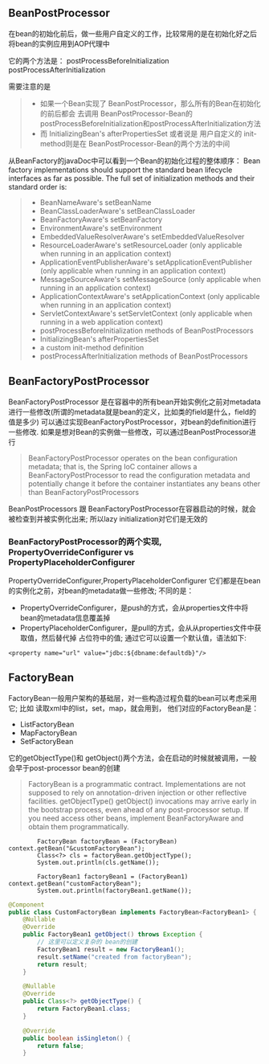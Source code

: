 ## BeanPostProcessor
在bean的初始化前后，做一些用户自定义的工作，比较常用的是在初始化好之后将bean的实例应用到AOP代理中

它的两个方法是：
postProcessBeforeInitialization
postProcessAfterInitialization

需要注意的是
>- 如果一个Bean实现了 BeanPostProcessor，那么所有的Bean在初始化的前后都会 去调用 BeanPostProcessor-Bean的postProcessBeforeInitialization和postProcessAfterInitialization方法
>- 而 InitializingBean's afterPropertiesSet 或者说是 用户自定义的 init-method则是在 BeanPostProcessor-Bean的两个方法的中间


从BeanFactory的javaDoc中可以看到一个Bean的初始化过程的整体顺序：
Bean factory implementations should support the standard bean lifecycle interfaces as far as possible. The full set of initialization methods and their standard order is:
>- BeanNameAware's setBeanName
>- BeanClassLoaderAware's setBeanClassLoader
>- BeanFactoryAware's setBeanFactory
>- EnvironmentAware's setEnvironment
>- EmbeddedValueResolverAware's setEmbeddedValueResolver
>- ResourceLoaderAware's setResourceLoader (only applicable when running in an application context)
>- ApplicationEventPublisherAware's setApplicationEventPublisher (only applicable when running in an application context)
>- MessageSourceAware's setMessageSource (only applicable when running in an application context)
>- ApplicationContextAware's setApplicationContext (only applicable when running in an application context)
>- ServletContextAware's setServletContext (only applicable when running in a web application context)
>- postProcessBeforeInitialization methods of BeanPostProcessors
>- InitializingBean's afterPropertiesSet
>- a custom init-method definition
>- postProcessAfterInitialization methods of BeanPostProcessors


## BeanFactoryPostProcessor
BeanFactoryPostProcessor 是在容器中的所有bean开始实例化之前对metadata进行一些修改(所谓的metadata就是bean的定义，比如类的field是什么，field的值是多少)
可以通过实现BeanFactoryPostProcessor，对bean的definition进行一些修改. 
如果是想对Bean的实例做一些修改，可以通过BeanPostProcessor进行
>BeanFactoryPostProcessor operates on the bean configuration metadata; that is, the Spring IoC container allows a BeanFactoryPostProcessor to read the configuration metadata and potentially change it before the container instantiates any beans other than BeanFactoryPostProcessors


BeanPostProcessors 跟 BeanFactoryPostProcessor在容器启动的时候，就会被检查到并被实例化出来; 所以lazy initialization对它们是无效的
### BeanFactoryPostProcessor的两个实现, PropertyOverrideConfigurer vs PropertyPlaceholderConfigurer
PropertyOverrideConfigurer,PropertyPlaceholderConfigurer 它们都是在bean的实例化之前，对bean的metadata做一些修改; 不同的是：
- PropertyOverrideConfigurer，是push的方式，会从properties文件中将bean的metadata信息覆盖掉
- PropertyPlaceholderConfigurer，是pull的方式，会从从properties文件中获取值，然后替代掉 占位符中的值; 通过它可以设置一个默认值，语法如下: 
```
<property name="url" value="jdbc:${dbname:defaultdb}"/>
```

## FactoryBean
FactoryBean一般用户架构的基础层，对一些构造过程负载的bean可以考虑采用它; 比如 读取xml中的list，set，map，就会用到， 他们对应的FactoryBean是： 
- ListFactoryBean
- MapFactoryBean
- SetFactoryBean 

它的getObjectType()和 getObject()两个方法，会在启动的时候就被调用，一般会早于post-processor bean的创建
>FactoryBean is a programmatic contract. Implementations are not supposed to rely on annotation-driven injection or other reflective facilities. 
>getObjectType() getObject() invocations may arrive early in the bootstrap process, even ahead of any post-processor setup. If you need access other beans, implement BeanFactoryAware and obtain them programmatically.


```
        FactoryBean factoryBean = (FactoryBean) context.getBean("&customFactoryBean");
        Class<?> cls = factoryBean.getObjectType();
        System.out.println(cls.getName());

        FactoryBean1 factoryBean1 = (FactoryBean1) context.getBean("customFactoryBean");
        System.out.println(factoryBean1.getName());
```
```java
@Component
public class CustomFactoryBean implements FactoryBean<FactoryBean1> {
    @Nullable
    @Override
    public FactoryBean1 getObject() throws Exception {
        // 这里可以定义复杂的 bean的创建
        FactoryBean1 result = new FactoryBean1();
        result.setName("created from factoryBean");
        return result;
    }

    @Nullable
    @Override
    public Class<?> getObjectType() {
        return FactoryBean1.class;
    }

    @Override
    public boolean isSingleton() {
        return false;
    }

```